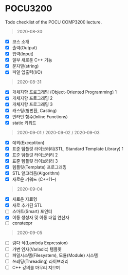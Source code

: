 # POCU3200
Todo checklist of the POCU COMP3200 lecture.

> 2020-08-30
- [x] 코스 소개
- [x] 출력(Output)
- [x] 입력(Input)
- [x] 일부 새로운 C++ 기능
- [x] 문자열(string)
- [x] 파일 입출력(I/O)

> 2020-08-31
- [x] 개체지향 프로그래밍 (Object-Oriented Programming) 1
- [x] 개체지향 프로그래밍 2
- [x] 개체지향 프로그래밍 3
- [x] 캐스팅(형변환, Casting)
- [x] 인라인 함수(Inline Functions)
- [x] static 키워드

> 2020-09-01 / 2020-09-02 / 2020-09-03
- [x] 예외(Exceptiton)
- [x] 표준 템플릿 라이브러리(STL, Standard Template Library) 1
- [x] 표준 템플릿 라이브러리 2
- [x] 표준 템플릿 라이브러리 3
- [x] 템플릿(Template) 프로그래밍
- [x] STL 알고리듬(Algorithm)
- [x] 새로운 키워드 (C++11~)

> 2020-09-04
- [x] 새로운 자료형
- [x] 새로 추가된 STL
- [ ] 스마트(Smart) 포인터
- [x] 이동 생성자 및 이동 대입 연산자
- [ ] constexpr

> 2020-09-05
- [ ] 람다 식(Lambda Expression)
- [ ] 가변 인자(Variadic) 템플릿
- [ ] 파일시스템(Filesystem), 모듈(Module) 시스템
- [ ] 쓰레딩(Threading) 라이브러리
- [ ] C++ 강의를 마무리 지으며
